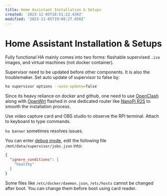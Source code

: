 ```yaml
---
title: Home Assistant Installation & Setups
created: '2023-11-05T18:51:22.434Z'
modified: '2023-11-05T19:08:27.650Z'
---
```


# Home Assistant Installation & Setups

Fully functional HA mainly comes into two forms: flashable supervised `.iso` images, and virtual machines (not docker container).

Supervisor need to be updated before other components. It is also the troublemaker. Set auto update of supervisor to false by:

```bash
ha supervisor options --auto-update=false
```

Since its heavy reliance on docker and github, one need to use [OpenClash](https://github.com/vernesong/OpenClash) along with [OpenWrt](https://openwrt.org/) flashed in one dedicated router like [NanoPi R2S](https://openwrt.org/toh/friendlyarm/nanopi_r2s) to smooth the installation process.

Use video capture card and OBS studio to observe the RPI terminal. Attach to keyboard to type commands.

`ha banner` sometimes resolves issues.

You can enter [debug mode](https://developers.home-assistant.io/docs/operating-system/debugging/), edit the following file `/mnt/data/supervisor/jobs.json` into:

```json
{
  "ignore_conditions": [
    "healthy"
  ]
}
```

Some files like `/etc/docker/daemon.json`, `/etc/hosts` cannot be changed after boot. You can change them before boot using card reader.
